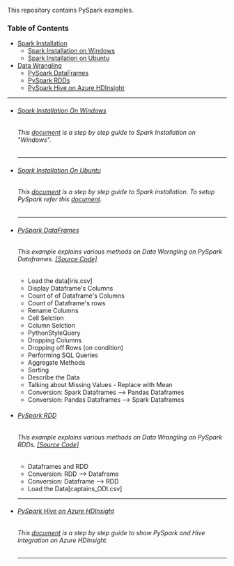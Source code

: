 This repository contains PySpark examples.

### Table of Contents
- <a href='#spark-installation'>Spark Installation</a>
  - <a href='#spark-installation-on-windows'>Spark Installation on Windows</a> 
  - <a href='#spark-installation-on-ubuntu'>Spark Installation on Ubuntu</a>
- <a href='#data-wrangling'>Data Wrangling</a> 
  - <a href='#pyspark-dataframes'>PySpark DataFrames</a> 
  - <a href='#pyspark-rdd'>PySpark RDDs</a> 
  - <a href='#pyspark-hive-on-azure-hdinsight'>PySpark Hive on Azure HDInsight</a>
  
  
<hr>

- ###### [Spark Installation On Windows](https://github.com/rahulvaish/Apache-Spark/blob/SparkEnvironment/SparkOnWindows.MD)
   ###### This [document](https://github.com/rahulvaish/Apache-Spark/blob/SparkEnvironment/SparkOnWindows.MD) is a step by step guide to Spark Installation on "Windows".  
   
  <hr>
  
- ###### [Spark Installation On Ubuntu](https://github.com/rahulvaish/Apache-Spark/blob/SparkEnvironment/SparkOnUbuntu.MD)
   ###### This [document](https://github.com/rahulvaish/Apache-Spark/blob/SparkEnvironment/SparkOnUbuntu.MD) is a step by step guide to Spark installation. To setup PySpark refer this [document](https://github.com/rahulvaish/Apache-Spark/blob/SparkEnvironment/PySparkOnUbuntu.MD). 
   
  <hr>
   
 
- ###### [PySpark DataFrames](https://github.com/rahulvaish/Apache-Spark/tree/DataWrangling)
   ###### This example explains various methods on Data Worngling on PySpark Dataframes. [[Source Code]](https://github.com/rahulvaish/Apache-Spark/tree/DataWrangling) 
  * Load the data[iris.csv]
  * Display Dataframe's Columns
  * Count of of Dataframe's Columns
  * Count of Dataframe's rows
  * Rename Columns
  * Cell Selction
  * Column Selction  
  * PythonStyleQuery  
  * Dropping Columns
  * Dropping off Rows (on condition)
  * Performing SQL Queries
  * Aggregate Methods
  * Sorting
  * Describe the Data
  * Talking about Missing Values - Replace with Mean
  * Conversion: Spark Dataframes --> Pandas Dataframes
  * Conversion: Pandas Dataframes --> Spark Dataframes
  
  
- ###### [PySpark RDD](https://github.com/rahulvaish/Apache-Spark/tree/DataWrangling)
   ###### This example explains various methods on Data Wrangling on PySpark RDDs. [[Source Code]](https://github.com/rahulvaish/Apache-Spark/tree/DataWrangling) 
  * Dataframes and RDD
  * Conversion: RDD --> Dataframe
  * Conversion: Dataframe --> RDD
  * Load the Data[captains_ODI.csv]
  
  
  <hr>
  
- ###### [PySpark Hive on Azure HDInsight](https://github.com/rahulvaish/ReferenceDocuments/blob/master/UnderstandingApacheHadoop/Hive/Hive%2BPyspark%5BAzure%20HDInsight%5D.docx)
   ###### This [document](https://github.com/rahulvaish/ReferenceDocuments/blob/master/UnderstandingApacheHadoop/Hive/Hive%2BPyspark%5BAzure%20HDInsight%5D.docx) is a step by step guide to show PySpark and Hive integration on Azure HDInsight.  
   
  <hr>
